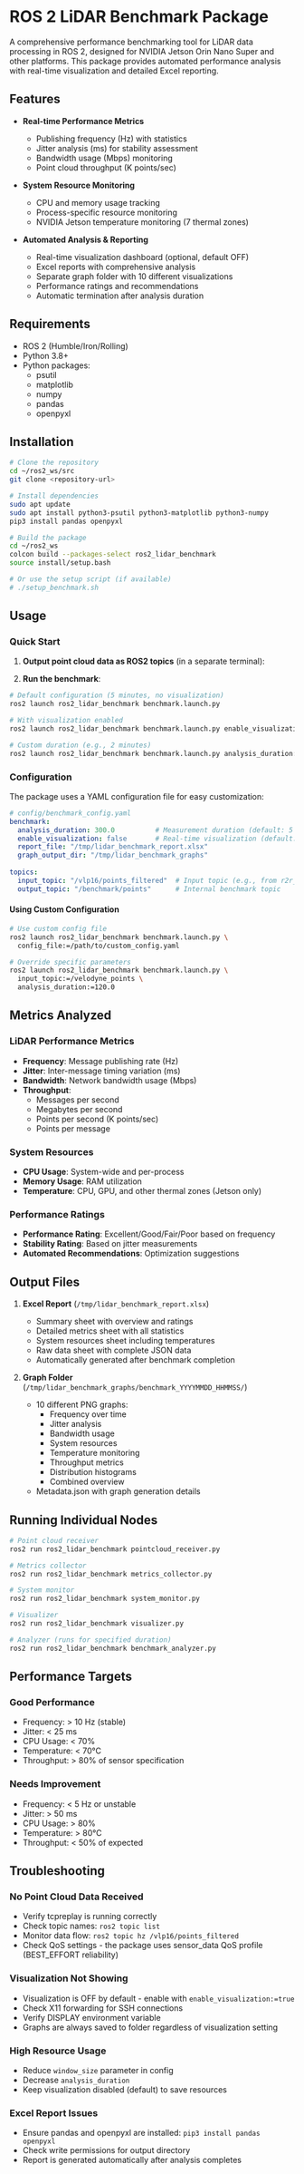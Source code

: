 # ROS 2 LiDAR Benchmark Package

A comprehensive performance benchmarking tool for LiDAR data processing in ROS 2, designed for NVIDIA Jetson Orin Nano Super and other platforms. This package provides automated performance analysis with real-time visualization and detailed Excel reporting.

## Features

- **Real-time Performance Metrics**
  - Publishing frequency (Hz) with statistics
  - Jitter analysis (ms) for stability assessment
  - Bandwidth usage (Mbps) monitoring
  - Point cloud throughput (K points/sec)
  
- **System Resource Monitoring**
  - CPU and memory usage tracking
  - Process-specific resource monitoring
  - NVIDIA Jetson temperature monitoring (7 thermal zones)
  
- **Automated Analysis & Reporting**
  - Real-time visualization dashboard (optional, default OFF)
  - Excel reports with comprehensive analysis
  - Separate graph folder with 10 different visualizations
  - Performance ratings and recommendations
  - Automatic termination after analysis duration

## Requirements

- ROS 2 (Humble/Iron/Rolling)
- Python 3.8+
- Python packages:
  - psutil
  - matplotlib
  - numpy
  - pandas
  - openpyxl

## Installation

```bash
# Clone the repository
cd ~/ros2_ws/src
git clone <repository-url>

# Install dependencies
sudo apt update
sudo apt install python3-psutil python3-matplotlib python3-numpy
pip3 install pandas openpyxl

# Build the package
cd ~/ros2_ws
colcon build --packages-select ros2_lidar_benchmark
source install/setup.bash

# Or use the setup script (if available)
# ./setup_benchmark.sh
```

## Usage

### Quick Start

1. **Output point cloud data as ROS2 topics** (in a separate terminal):

2. **Run the benchmark**:
```bash
# Default configuration (5 minutes, no visualization)
ros2 launch ros2_lidar_benchmark benchmark.launch.py

# With visualization enabled
ros2 launch ros2_lidar_benchmark benchmark.launch.py enable_visualization:=true

# Custom duration (e.g., 2 minutes)
ros2 launch ros2_lidar_benchmark benchmark.launch.py analysis_duration:=120.0
```

### Configuration

The package uses a YAML configuration file for easy customization:

```yaml
# config/benchmark_config.yaml
benchmark:
  analysis_duration: 300.0          # Measurement duration (default: 5 minutes)
  enable_visualization: false       # Real-time visualization (default: OFF)
  report_file: "/tmp/lidar_benchmark_report.xlsx"
  graph_output_dir: "/tmp/lidar_benchmark_graphs"
  
topics:
  input_topic: "/vlp16/points_filtered"  # Input topic (e.g., from r2r_multi_lidar_filter)
  output_topic: "/benchmark/points"      # Internal benchmark topic
```

#### Using Custom Configuration

```bash
# Use custom config file
ros2 launch ros2_lidar_benchmark benchmark.launch.py \
  config_file:=/path/to/custom_config.yaml

# Override specific parameters
ros2 launch ros2_lidar_benchmark benchmark.launch.py \
  input_topic:=/velodyne_points \
  analysis_duration:=120.0
```

## Metrics Analyzed

### LiDAR Performance Metrics
- **Frequency**: Message publishing rate (Hz)
- **Jitter**: Inter-message timing variation (ms)
- **Bandwidth**: Network bandwidth usage (Mbps)
- **Throughput**: 
  - Messages per second
  - Megabytes per second
  - Points per second (K points/sec)
  - Points per message

### System Resources
- **CPU Usage**: System-wide and per-process
- **Memory Usage**: RAM utilization
- **Temperature**: CPU, GPU, and other thermal zones (Jetson only)

### Performance Ratings
- **Performance Rating**: Excellent/Good/Fair/Poor based on frequency
- **Stability Rating**: Based on jitter measurements
- **Automated Recommendations**: Optimization suggestions

## Output Files

1. **Excel Report** (`/tmp/lidar_benchmark_report.xlsx`)
   - Summary sheet with overview and ratings
   - Detailed metrics sheet with all statistics
   - System resources sheet including temperatures
   - Raw data sheet with complete JSON data
   - Automatically generated after benchmark completion

2. **Graph Folder** (`/tmp/lidar_benchmark_graphs/benchmark_YYYYMMDD_HHMMSS/`)
   - 10 different PNG graphs:
     - Frequency over time
     - Jitter analysis
     - Bandwidth usage
     - System resources
     - Temperature monitoring
     - Throughput metrics
     - Distribution histograms
     - Combined overview
   - Metadata.json with graph generation details

## Running Individual Nodes

```bash
# Point cloud receiver
ros2 run ros2_lidar_benchmark pointcloud_receiver.py

# Metrics collector
ros2 run ros2_lidar_benchmark metrics_collector.py

# System monitor
ros2 run ros2_lidar_benchmark system_monitor.py

# Visualizer
ros2 run ros2_lidar_benchmark visualizer.py

# Analyzer (runs for specified duration)
ros2 run ros2_lidar_benchmark benchmark_analyzer.py
```

## Performance Targets

### Good Performance
- Frequency: > 10 Hz (stable)
- Jitter: < 25 ms
- CPU Usage: < 70%
- Temperature: < 70°C
- Throughput: > 80% of sensor specification

### Needs Improvement
- Frequency: < 5 Hz or unstable
- Jitter: > 50 ms
- CPU Usage: > 80%
- Temperature: > 80°C
- Throughput: < 50% of expected

## Troubleshooting

### No Point Cloud Data Received
- Verify tcpreplay is running correctly
- Check topic names: `ros2 topic list`
- Monitor data flow: `ros2 topic hz /vlp16/points_filtered`
- Check QoS settings - the package uses sensor_data QoS profile (BEST_EFFORT reliability)

### Visualization Not Showing
- Visualization is OFF by default - enable with `enable_visualization:=true`
- Check X11 forwarding for SSH connections
- Verify DISPLAY environment variable
- Graphs are always saved to folder regardless of visualization setting

### High Resource Usage
- Reduce `window_size` parameter in config
- Decrease `analysis_duration`
- Keep visualization disabled (default) to save resources

### Excel Report Issues
- Ensure pandas and openpyxl are installed: `pip3 install pandas openpyxl`
- Check write permissions for output directory
- Report is generated automatically after analysis completes
